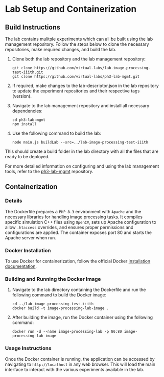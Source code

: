 # Lab Setup and Containerization

## Build Instructions
The lab contains mulitple experiments which can all be built using the lab management repository.
Follow the steps below to clone the necessary repositories, make required changes, and build the lab.

1. Clone both the lab repository and the lab management repository:
    ```
    git clone https://github.com/virtual-labs/lab-image-processing-test-iiith.git
    git clone https://github.com/virtual-labs/ph3-lab-mgmt.git
    ```

2. If required, make changes to the lab-descriptor.json in the lab repository to update the experiment repositories and their respective tags (version).
3. Navigate to the lab management repository and install all necessary dependencies:
    ```
    cd ph3-lab-mgmt
    npm install
    ```
4. Use the following command to build the lab:
    ```
    node main.js buildLab --src=../lab-image-processing-test-iiith
    ```

This should create a build folder in the lab directory with all the files that are ready to be deployed.

For more detailed information on configuring and using the lab management tools, refer to the [ph3-lab-mgmt](https://github.com/virtual-labs/ph3-lab-mgmt) repository.

## Containerization

### Details

The Dockerfile prepares a `PHP 8.3` environment with `Apache` and the necessary libraries for handling image processing tasks. It compiles specific simulation C++ files using `OpenCV`, sets up Apache configuration to allow `.htaccess` overrides, and ensures proper permissions and configurations are applied. The container exposes port 80 and starts the Apache server when run.

### Docker Installation

To use Docker for containerization, follow the official Docker [installation documentation](https://docs.docker.com/engine/install/).

### Building and Running the Docker Image
1. Navigate to the lab directory containing the Dockerfile and run the following command to build the Docker image:
    ```
    cd ../lab-image-processing-test-iiith
    docker build -t image-processing-lab-image .
    ```
2. After building the image, run the Docker container using the following command:
    ```
    docker run -d --name image-processing-lab -p 80:80 image-processing-lab-image
    ```

### Usage Instructions
Once the Docker container is running, the application can be accessed by navigating to `http://localhost` in any web browser. This will load the main interface to interact with the various experiments available in the lab.